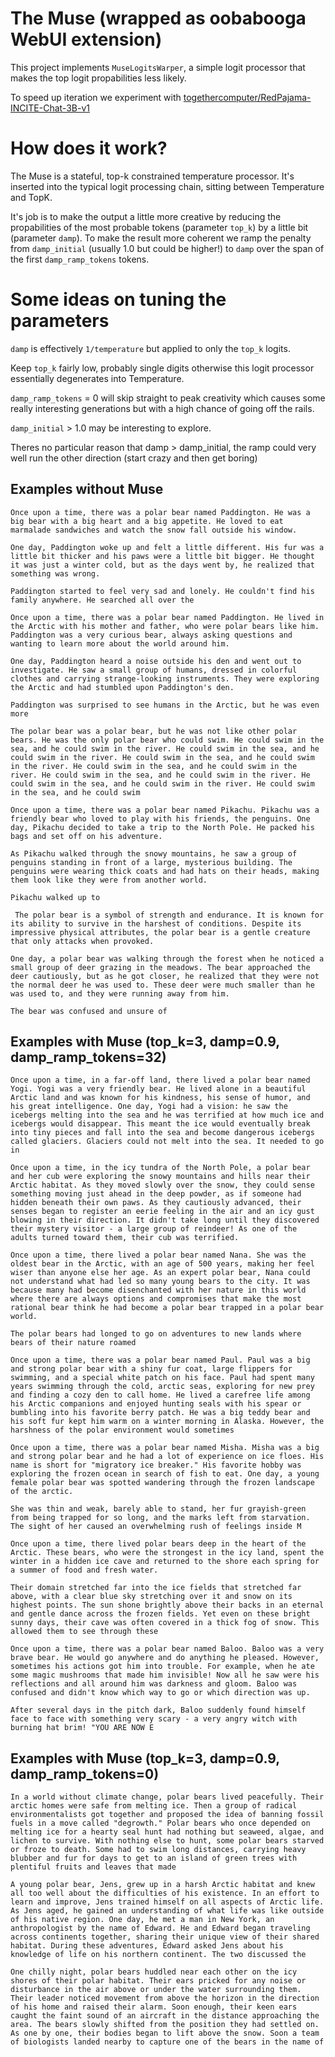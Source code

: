 # The Muse (wrapped as oobabooga WebUI extension)

This project implements `MuseLogitsWarper`, a simple logit processor that makes the top logit propabilities less likely.

To speed up iteration we experiment with [togethercomputer/RedPajama-INCITE-Chat-3B-v1](https://huggingface.co/togethercomputer/RedPajama-INCITE-Chat-3B-v1)

# How does it work?

The Muse is a stateful, top-k constrained temperature processor. It's inserted into the typical logit processing chain, sitting between Temperature and TopK.

It's job is to make the output a little more creative by reducing the propabilities of the most probable tokens (parameter `top_k`) by a little bit (parameter `damp`).  To make the result more coherent we ramp the penalty from `damp_initial` (usually 1.0 but could be higher!) to `damp` over the span of the first `damp_ramp_tokens` tokens.

# Some ideas on tuning the parameters

`damp` is effectively `1/temperature` but applied to only the `top_k` logits.

Keep `top_k` fairly low, probably single digits otherwise this logit processor essentially degenerates into Temperature.

`damp_ramp_tokens` = 0 will skip straight to peak creativity which causes some really interesting generations but with a high chance of going off the rails.

`damp_initial` > 1.0 may be interesting to explore.

Theres no particular reason that damp > damp_initial, the ramp could very well run the other direction (start crazy and then get boring)

## Examples without Muse 

```
Once upon a time, there was a polar bear named Paddington. He was a big bear with a big heart and a big appetite. He loved to eat marmalade sandwiches and watch the snow fall outside his window.

One day, Paddington woke up and felt a little different. His fur was a little bit thicker and his paws were a little bit bigger. He thought it was just a winter cold, but as the days went by, he realized that something was wrong.

Paddington started to feel very sad and lonely. He couldn't find his family anywhere. He searched all over the
```

```
Once upon a time, there was a polar bear named Paddington. He lived in the Arctic with his mother and father, who were polar bears like him. Paddington was a very curious bear, always asking questions and wanting to learn more about the world around him.

One day, Paddington heard a noise outside his den and went out to investigate. He saw a small group of humans, dressed in colorful clothes and carrying strange-looking instruments. They were exploring the Arctic and had stumbled upon Paddington's den.

Paddington was surprised to see humans in the Arctic, but he was even more
```

```
The polar bear was a polar bear, but he was not like other polar bears. He was the only polar bear who could swim. He could swim in the sea, and he could swim in the river. He could swim in the sea, and he could swim in the river. He could swim in the sea, and he could swim in the river. He could swim in the sea, and he could swim in the river. He could swim in the sea, and he could swim in the river. He could swim in the sea, and he could swim in the river. He could swim in the sea, and he could swim
```


```
Once upon a time, there was a polar bear named Pikachu. Pikachu was a friendly bear who loved to play with his friends, the penguins. One day, Pikachu decided to take a trip to the North Pole. He packed his bags and set off on his adventure.

As Pikachu walked through the snowy mountains, he saw a group of penguins standing in front of a large, mysterious building. The penguins were wearing thick coats and had hats on their heads, making them look like they were from another world.

Pikachu walked up to
```


```
 The polar bear is a symbol of strength and endurance. It is known for its ability to survive in the harshest of conditions. Despite its impressive physical attributes, the polar bear is a gentle creature that only attacks when provoked.

One day, a polar bear was walking through the forest when he noticed a small group of deer grazing in the meadows. The bear approached the deer cautiously, but as he got closer, he realized that they were not the normal deer he was used to. These deer were much smaller than he was used to, and they were running away from him.

The bear was confused and unsure of
```

## Examples with Muse (top_k=3, damp=0.9, damp_ramp_tokens=32)

```
Once upon a time, in a far-off land, there lived a polar bear named Yogi. Yogi was a very friendly bear. He lived alone in a beautiful Arctic land and was known for his kindness, his sense of humor, and his great intelligence. One day, Yogi had a vision: he saw the icebergs melting into the sea and he was terrified at how much ice and icebergs would disappear. This meant the ice would eventually break into tiny pieces and fall into the sea and become dangerous icebergs called glaciers. Glaciers could not melt into the sea. It needed to go in
```

```
Once upon a time, in the icy tundra of the North Pole, a polar bear and her cub were exploring the snowy mountains and hills near their Arctic habitat. As they moved slowly over the snow, they could sense something moving just ahead in the deep powder, as if someone had hidden beneath their own paws. As they cautiously advanced, their senses began to register an eerie feeling in the air and an icy gust blowing in their direction. It didn't take long until they discovered their mystery visitor - a large group of reindeer! As one of the adults turned toward them, their cub was terrified.
```

```
Once upon a time, there lived a polar bear named Nana. She was the oldest bear in the Arctic, with an age of 500 years, making her feel wiser than anyone else her age. As an expert polar bear, Nana could not understand what had led so many young bears to the city. It was because many had become disenchanted with her nature in this world where there are always options and compromises that make the most rational bear think he had become a polar bear trapped in a polar bear world.

The polar bears had longed to go on adventures to new lands where bears of their nature roamed
```

```
Once upon a time, there was a polar bear named Paul. Paul was a big and strong polar bear with a shiny fur coat, large flippers for swimming, and a special white patch on his face. Paul had spent many years swimming through the cold, arctic seas, exploring for new prey and finding a cozy den to call home. He lived a carefree life among his Arctic companions and enjoyed hunting seals with his spear or bumbling into his favorite berry patch. He was a big teddy bear and his soft fur kept him warm on a winter morning in Alaska. However, the harshness of the polar environment would sometimes
```

```
Once upon a time, there was a polar bear named Misha. Misha was a big and strong polar bear and he had a lot of experience on ice floes. His name is short for "migratory ice breaker." His favorite hobby was exploring the frozen ocean in search of fish to eat. One day, a young female polar bear was spotted wandering through the frozen landscape of the arctic.

She was thin and weak, barely able to stand, her fur grayish-green from being trapped for so long, and the marks left from starvation. The sight of her caused an overwhelming rush of feelings inside M
```

```
Once upon a time, there lived polar bears deep in the heart of the Arctic. These bears, who were the strongest in the icy land, spent the winter in a hidden ice cave and returned to the shore each spring for a summer of food and fresh water.

Their domain stretched far into the ice fields that stretched far above, with a clear blue sky stretching over it and snow on its highest points. The sun shone brightly above their backs in an eternal and gentle dance across the frozen fields. Yet even on these bright sunny days, their cave was often covered in a thick fog of snow. This allowed them to see through these
```

```
Once upon a time, there was a polar bear named Baloo. Baloo was a very brave bear. He would go anywhere and do anything he pleased. However, sometimes his actions got him into trouble. For example, when he ate some magic mushrooms that made him invisible! Now all he saw were his reflections and all around him was darkness and gloom. Baloo was confused and didn't know which way to go or which direction was up.

After several days in the pitch dark, Baloo suddenly found himself face to face with something very scary - a very angry witch with burning hat brim! "YOU ARE NOW E
```

## Examples with Muse (top_k=3, damp=0.9, damp_ramp_tokens=0)

```
In a world without climate change, polar bears lived peacefully. Their arctic homes were safe from melting ice. Then a group of radical environmentalists got together and proposed the idea of banning fossil fuels in a move called "degrowth." Polar bears who once depended on melting ice for a hearty seal hunt had nothing but seaweed, algae, and lichen to survive. With nothing else to hunt, some polar bears starved or froze to death. Some had to swim long distances, carrying heavy blubber and fur for days to get to an island of green trees with plentiful fruits and leaves that made
```

```
A young polar bear, Jens, grew up in a harsh Arctic habitat and knew all too well about the difficulties of his existence. In an effort to learn and improve, Jens trained himself on all aspects of Arctic life. As Jens aged, he gained an understanding of what life was like outside of his native region. One day, he met a man in New York, an anthropologist by the name of Edward. He and Edward began traveling across continents together, sharing their unique view of their shared habitat. During these adventures, Edward asked Jens about his knowledge of life on his northern continent. The two discussed the
```

```
One chilly night, polar bears huddled near each other on the icy shores of their polar habitat. Their ears pricked for any noise or disturbance in the air above or under the water surrounding them. Their leader noticed movement from above the horizon in the direction of his home and raised their alarm. Soon enough, their keen ears caught the faint sound of an aircraft in the distance approaching the area. The bears slowly shifted from the position they had settled on. As one by one, their bodies began to lift above the snow. Soon a team of biologists landed nearby to capture one of the bears in the name of
```
